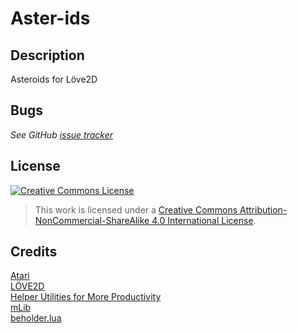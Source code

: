 # Aster-ids

## Description
Asteroids for Löve2D

## Bugs
*See GitHub [issue tracker](https://github.com/SherlockSolastice/Aster-ids/issues)*

## License
[![Creative Commons License](https://i.creativecommons.org/l/by-nc-sa/4.0/88x31.png)](http://creativecommons.org/licenses/by-nc-sa/4.0/)  
>This work is licensed under a [Creative Commons Attribution-NonCommercial-ShareAlike 4.0 International License](http://creativecommons.org/licenses/by-nc-sa/4.0/).

## Credits
[Atari](http://www.atari.com/)  
[LÖVE2D](http://www.love2d.org)  
[Helper Utilities for More Productivity](http://vrld.github.io/hump/)  
[mLib](https://github.com/davisdude/mlib)  
[beholder.lua](https://github.com/kikito/beholder.lua)  